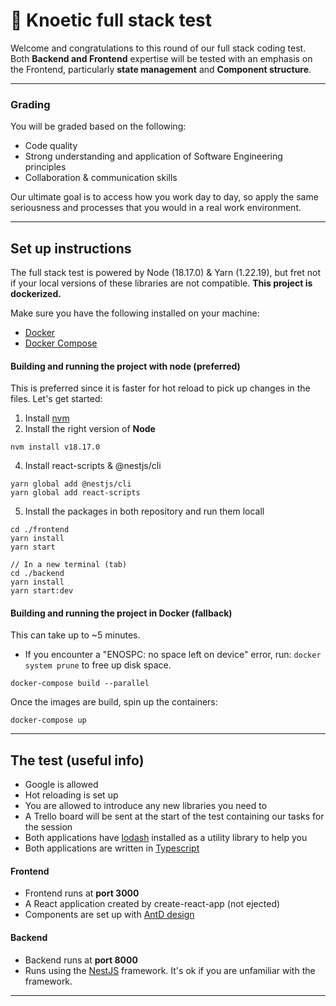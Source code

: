 # 🎉 Knoetic full stack test

Welcome and congratulations to this round of our full stack coding test. Both **Backend and Frontend** expertise will be tested with an emphasis on the Frontend, particularly **state management** and **Component structure**.

---

### Grading

You will be graded based on the following:

- Code quality
- Strong understanding and application of Software Engineering principles
- Collaboration & communication skills

Our ultimate goal is to access how you work day to day, so apply the same seriousness and processes that you would in a real work environment.

---

## Set up instructions

The full stack test is powered by Node (18.17.0) & Yarn (1.22.19), but fret not if your local versions of these libraries are not compatible. **This project is dockerized.**

Make sure you have the following installed on your machine:

- [Docker](https://www.docker.com/)
- [Docker Compose](https://docs.docker.com/compose/install/)

#### Building and running the project with node (preferred)

This is preferred since it is faster for hot reload to pick up changes in the files. Let's get started:

1. Install [nvm](https://github.com/nvm-sh/nvm)
2. Install the right version of **Node**

```
nvm install v18.17.0
```

4. Install react-scripts & @nestjs/cli

```
yarn global add @nestjs/cli
yarn global add react-scripts
```

5. Install the packages in both repository and run them locall

```
cd ./frontend
yarn install
yarn start

// In a new terminal (tab)
cd ./backend
yarn install
yarn start:dev
```

#### Building and running the project in Docker (fallback)

This can take up to ~5 minutes.

- If you encounter a "ENOSPC: no space left on device" error, run: `docker system prune` to free up disk space.

```
docker-compose build --parallel
```

Once the images are build, spin up the containers:

```
docker-compose up
```

---

## The test (useful info)

- Google is allowed
- Hot reloading is set up
- You are allowed to introduce any new libraries you need to
- A Trello board will be sent at the start of the test containing our tasks for the session
- Both applications have [lodash](https://lodash.com/) installed as a utility library to help you
- Both applications are written in [Typescript](https://www.typescriptlang.org/)

#### Frontend

- Frontend runs at **port 3000**
- A React application created by create-react-app (not ejected)
- Components are set up with [AntD design](https://ant.design/)

#### Backend

- Backend runs at **port 8000**
- Runs using the [NestJS](https://nestjs.com/) framework. It's ok if you are unfamiliar with the framework.

---
